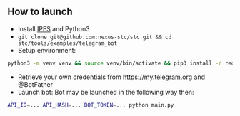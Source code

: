 ## How to launch

- Install [IPFS](https://docs.ipfs.tech/install/ipfs-desktop/) and Python3
- `git clone git@github.com:nexus-stc/stc.git && cd stc/tools/examples/telegram_bot`
- Setup environment:
```bash 
python3 -m venv venv && source venv/bin/activate && pip3 install -r requirements.txt
```
- Retrieve your own credentials from https://my.telegram.org and @BotFather
- Launch bot:
Bot may be launched in the following way then:
```bash
API_ID=... API_HASH=... BOT_TOKEN=... python main.py
```